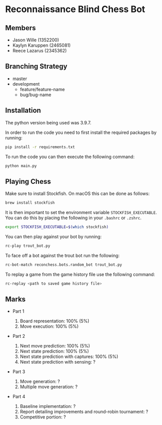 # Reconnaissance Blind Chess Bot

## Members

- Jason Wille (1352200)
- Kaylyn Karuppen (2465081)
- Reece Lazarus (2345362)

## Branching Strategy

- master
- development
  - feature/feature-name
  - bug/bug-name

## Installation

The python version being used was 3.9.7.

In order to run the code you need to first install the required packages by running:

```bash
pip install -r requirements.txt
```

To run the code you can then execute the following command:

```bash
python main.py
```

## Playing Chess

Make sure to install Stockfish. On macOS this can be done as follows:

```bash
brew install stockfish
```

It is then important to set the environment variable `STOCKFISH_EXECUTABLE`. You can do this by placing the following in your `.bashrc` or `.zshrc`.

```bash
export STOCKFISH_EXECUTABLE=$(which stockfish)
```

You can then play against your bot by running:

```bash
rc-play trout_bot.py
```

To face off a bot against the trout bot run the following:

```bash
rc-bot-match reconchess.bots.random_bot trout_bot.py
```

To replay a game from the game history file use the following command:

```bash
rc-replay <path to saved game history file>
```

## Marks

- Part 1

  1. Board representation: 100% (5%)
  2. Move execution: 100% (5%)

- Part 2

  1. Next move prediction: 100% (5%)
  2. Next state prediction: 100% (5%)
  3. Next state prediction with captures: 100% (5%)
  4. Next state prediction with sensing: ?

- Part 3

  1. Move generation: ?
  2. Multiple move generation: ?

- Part 4
  1. Baseline implementation: ?
  2. Report detailing improvements and round-robin tournament: ?
  3. Competitive portion: ?
